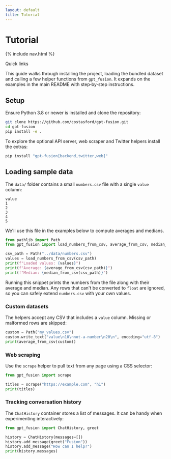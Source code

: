 ```yaml
---
layout: default
title: Tutorial
---
```


# Tutorial

{% include nav.html %}

<div id="toc">
  <p class="toc-title">Quick links</p>
</div>

This guide walks through installing the project, loading the bundled
dataset and calling a few helper functions from ``gpt_fusion``. It expands
on the examples in the main README with step‑by‑step instructions.

## Setup

Ensure Python&nbsp;3.8 or newer is installed and clone the repository:

```bash
git clone https://github.com/costasford/gpt-fusion.git
cd gpt-fusion
pip install -e .
```

To explore the optional API server, web scraper and Twitter helpers install the extras:

```bash
pip install "gpt-fusion[backend,twitter,web]"
```

## Loading sample data

The ``data/`` folder contains a small ``numbers.csv`` file with a single
``value`` column:

```
value
1
2
3
4
5
```

We'll use this file in the examples below to compute averages and medians.

```python
from pathlib import Path
from gpt_fusion import load_numbers_from_csv, average_from_csv, median_from_csv

csv_path = Path("../data/numbers.csv")
values = load_numbers_from_csv(csv_path)
print(f"Loaded values: {values}")
print(f"Average: {average_from_csv(csv_path)}")
print(f"Median: {median_from_csv(csv_path)}")
```

Running this snippet prints the numbers from the file along with their
average and median. Any rows that can't be converted to ``float`` are
ignored, so you can safely extend ``numbers.csv`` with your own values.

### Custom datasets

The helpers accept any CSV that includes a ``value`` column. Missing or
malformed rows are skipped:

```python
custom = Path("my_values.csv")
custom.write_text("value\n10\nnot-a-number\n20\n", encoding="utf-8")
print(average_from_csv(custom))
```

### Web scraping

Use the ``scrape`` helper to pull text from any page using a CSS selector:

```python
from gpt_fusion import scrape

titles = scrape("https://example.com", "h1")
print(titles)
```

### Tracking conversation history

The ``ChatHistory`` container stores a list of messages. It can be handy
when experimenting interactively:

```python
from gpt_fusion import ChatHistory, greet

history = ChatHistory(messages=[])
history.add_message(greet("Fusion"))
history.add_message("How can I help?")
print(history.messages)
```

<script src="assets/js/external-links.js"></script>
<script src="assets/js/anchor-links.js"></script>
<script src="assets/js/toc.js"></script>

